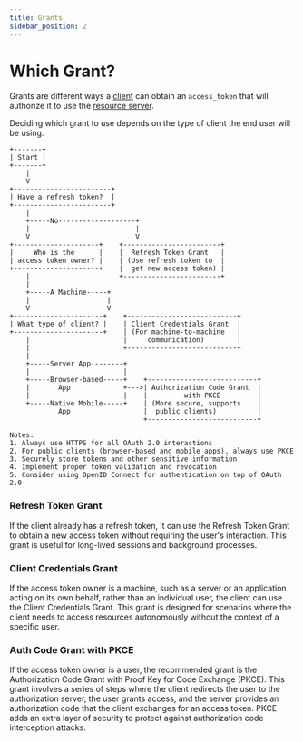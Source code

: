 ```yaml
---
title: Grants
sidebar_position: 2
---
```


# Which Grant?

Grants are different ways a [client](../misc/glossary/index.md#client) can obtain an `access_token` that will authorize
it to use the [resource server](../misc/glossary/index.md#resource-server).

Deciding which grant to use depends on the type of client the end user will be using.

```
+-------+
| Start |
+-------+
    |
    V
+------------------------+
| Have a refresh token?  |
+------------------------+
    |
    +-----No-------------------+
    |                          |
    V                          V
+---------------------+    +------------------------+
|     Who is the      |    |  Refresh Token Grant   |
| access token owner? |    | (Use refresh token to  |
+---------------------+    |  get new access token) |
    |                      +------------------------+
    |
    +-----A Machine-----+
    |                   |
    V                   V
+----------------------+    +---------------------------+
| What type of client? |    | Client Credentials Grant  |
+----------------------+    | (For machine-to-machine   |
    |                       |     communication)        |
    |                       +---------------------------+
    |
    +-----Server App--------+
    |                       |
    +-----Browser-based-----+    +---------------------------+
    |       App             +--->| Authorization Code Grant  |
    |                       |    |         with PKCE         |
    +-----Native Mobile-----+    | (More secure, supports    |
            App                  |  public clients)          |
                                 +---------------------------+

Notes:
1. Always use HTTPS for all OAuth 2.0 interactions
2. For public clients (browser-based and mobile apps), always use PKCE
3. Securely store tokens and other sensitive information
4. Implement proper token validation and revocation
5. Consider using OpenID Connect for authentication on top of OAuth 2.0
```

### Refresh Token Grant

If the client already has a refresh token, it can use the Refresh Token Grant to obtain a new access token without requiring the user's interaction. This grant is useful for long-lived sessions and background processes.

### Client Credentials Grant

If the access token owner is a machine, such as a server or an application acting on its own behalf, rather than an individual user, the client can use the Client Credentials Grant. This grant is designed for scenarios where the client needs to access resources autonomously without the context of a specific user.

### Auth Code Grant with PKCE

If the access token owner is a user, the recommended grant is the Authorization Code Grant with Proof Key for Code Exchange (PKCE). This grant involves a series of steps where the client redirects the user to the authorization server, the user grants access, and the server provides an authorization code that the client exchanges for an access token. PKCE adds an extra layer of security to protect against authorization code interception attacks.
